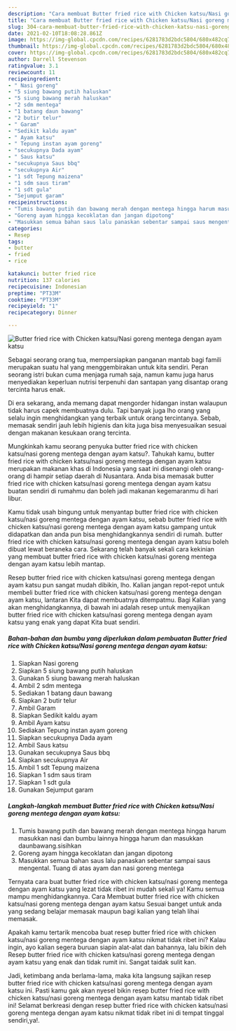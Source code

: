 ```yaml
---
description: "Cara membuat Butter fried rice with Chicken katsu/Nasi goreng mentega dengan ayam katsu Sederhana Untuk Jualan"
title: "Cara membuat Butter fried rice with Chicken katsu/Nasi goreng mentega dengan ayam katsu Sederhana Untuk Jualan"
slug: 304-cara-membuat-butter-fried-rice-with-chicken-katsu-nasi-goreng-mentega-dengan-ayam-katsu-sederhana-untuk-jualan
date: 2021-02-10T18:08:28.861Z
image: https://img-global.cpcdn.com/recipes/6281783d2bdc5804/680x482cq70/butter-fried-rice-with-chicken-katsunasi-goreng-mentega-dengan-ayam-katsu-foto-resep-utama.jpg
thumbnail: https://img-global.cpcdn.com/recipes/6281783d2bdc5804/680x482cq70/butter-fried-rice-with-chicken-katsunasi-goreng-mentega-dengan-ayam-katsu-foto-resep-utama.jpg
cover: https://img-global.cpcdn.com/recipes/6281783d2bdc5804/680x482cq70/butter-fried-rice-with-chicken-katsunasi-goreng-mentega-dengan-ayam-katsu-foto-resep-utama.jpg
author: Darrell Stevenson
ratingvalue: 3.1
reviewcount: 11
recipeingredient:
- " Nasi goreng"
- "5 siung bawang putih haluskan"
- "5 siung bawang merah haluskan"
- "2 sdm mentega"
- "1 batang daun bawang"
- "2 butir telur"
- " Garam"
- "Sedikit kaldu ayam"
- " Ayam katsu"
- " Tepung instan ayam goreng"
- "secukupnya Dada ayam"
- " Saus katsu"
- "secukupnya Saus bbq"
- "secukupnya Air"
- "1 sdt Tepung maizena"
- "1 sdm saus tiram"
- "1 sdt gula"
- "Sejumput garam"
recipeinstructions:
- "Tumis bawang putih dan bawang merah dengan mentega hingga harum masukkan nasi dan bumbu lainnya hingga harum dan masukkan daunbawang.sisihkan"
- "Goreng ayam hingga kecoklatan dan jangan dipotong"
- "Masukkan semua bahan saus lalu panaskan sebentar sampai saus mengental. Tuang di atas ayam dan nasi goreng mentega"
categories:
- Resep
tags:
- butter
- fried
- rice

katakunci: butter fried rice 
nutrition: 137 calories
recipecuisine: Indonesian
preptime: "PT33M"
cooktime: "PT33M"
recipeyield: "1"
recipecategory: Dinner

---
```



![Butter fried rice with Chicken katsu/Nasi goreng mentega dengan ayam katsu](https://img-global.cpcdn.com/recipes/6281783d2bdc5804/680x482cq70/butter-fried-rice-with-chicken-katsunasi-goreng-mentega-dengan-ayam-katsu-foto-resep-utama.jpg)

Sebagai seorang orang tua, mempersiapkan panganan mantab bagi famili merupakan suatu hal yang menggembirakan untuk kita sendiri. Peran seorang istri bukan cuma menjaga rumah saja, namun kamu juga harus menyediakan keperluan nutrisi terpenuhi dan santapan yang disantap orang tercinta harus enak.

Di era  sekarang, anda memang dapat mengorder hidangan instan walaupun tidak harus capek membuatnya dulu. Tapi banyak juga lho orang yang selalu ingin menghidangkan yang terbaik untuk orang tercintanya. Sebab, memasak sendiri jauh lebih higienis dan kita juga bisa menyesuaikan sesuai dengan makanan kesukaan orang tercinta. 



Mungkinkah kamu seorang penyuka butter fried rice with chicken katsu/nasi goreng mentega dengan ayam katsu?. Tahukah kamu, butter fried rice with chicken katsu/nasi goreng mentega dengan ayam katsu merupakan makanan khas di Indonesia yang saat ini disenangi oleh orang-orang di hampir setiap daerah di Nusantara. Anda bisa memasak butter fried rice with chicken katsu/nasi goreng mentega dengan ayam katsu buatan sendiri di rumahmu dan boleh jadi makanan kegemaranmu di hari libur.

Kamu tidak usah bingung untuk menyantap butter fried rice with chicken katsu/nasi goreng mentega dengan ayam katsu, sebab butter fried rice with chicken katsu/nasi goreng mentega dengan ayam katsu gampang untuk didapatkan dan anda pun bisa menghidangkannya sendiri di rumah. butter fried rice with chicken katsu/nasi goreng mentega dengan ayam katsu boleh dibuat lewat beraneka cara. Sekarang telah banyak sekali cara kekinian yang membuat butter fried rice with chicken katsu/nasi goreng mentega dengan ayam katsu lebih mantap.

Resep butter fried rice with chicken katsu/nasi goreng mentega dengan ayam katsu pun sangat mudah dibikin, lho. Kalian jangan repot-repot untuk membeli butter fried rice with chicken katsu/nasi goreng mentega dengan ayam katsu, lantaran Kita dapat membuatnya ditempatmu. Bagi Kalian yang akan menghidangkannya, di bawah ini adalah resep untuk menyajikan butter fried rice with chicken katsu/nasi goreng mentega dengan ayam katsu yang enak yang dapat Kita buat sendiri.

<!--inarticleads1-->

##### Bahan-bahan dan bumbu yang diperlukan dalam pembuatan Butter fried rice with Chicken katsu/Nasi goreng mentega dengan ayam katsu:

1. Siapkan  Nasi goreng
1. Siapkan 5 siung bawang putih haluskan
1. Gunakan 5 siung bawang merah haluskan
1. Ambil 2 sdm mentega
1. Sediakan 1 batang daun bawang
1. Siapkan 2 butir telur
1. Ambil  Garam
1. Siapkan Sedikit kaldu ayam
1. Ambil  Ayam katsu
1. Sediakan  Tepung instan ayam goreng
1. Siapkan secukupnya Dada ayam
1. Ambil  Saus katsu
1. Gunakan secukupnya Saus bbq
1. Siapkan secukupnya Air
1. Ambil 1 sdt Tepung maizena
1. Siapkan 1 sdm saus tiram
1. Siapkan 1 sdt gula
1. Gunakan Sejumput garam




<!--inarticleads2-->

##### Langkah-langkah membuat Butter fried rice with Chicken katsu/Nasi goreng mentega dengan ayam katsu:

1. Tumis bawang putih dan bawang merah dengan mentega hingga harum masukkan nasi dan bumbu lainnya hingga harum dan masukkan daunbawang.sisihkan
1. Goreng ayam hingga kecoklatan dan jangan dipotong
1. Masukkan semua bahan saus lalu panaskan sebentar sampai saus mengental. Tuang di atas ayam dan nasi goreng mentega




Ternyata cara buat butter fried rice with chicken katsu/nasi goreng mentega dengan ayam katsu yang lezat tidak ribet ini mudah sekali ya! Kamu semua mampu menghidangkannya. Cara Membuat butter fried rice with chicken katsu/nasi goreng mentega dengan ayam katsu Sesuai banget untuk anda yang sedang belajar memasak maupun bagi kalian yang telah lihai memasak.

Apakah kamu tertarik mencoba buat resep butter fried rice with chicken katsu/nasi goreng mentega dengan ayam katsu nikmat tidak ribet ini? Kalau ingin, ayo kalian segera buruan siapin alat-alat dan bahannya, lalu bikin deh Resep butter fried rice with chicken katsu/nasi goreng mentega dengan ayam katsu yang enak dan tidak rumit ini. Sangat taidak sulit kan. 

Jadi, ketimbang anda berlama-lama, maka kita langsung sajikan resep butter fried rice with chicken katsu/nasi goreng mentega dengan ayam katsu ini. Pasti kamu gak akan nyesel bikin resep butter fried rice with chicken katsu/nasi goreng mentega dengan ayam katsu mantab tidak ribet ini! Selamat berkreasi dengan resep butter fried rice with chicken katsu/nasi goreng mentega dengan ayam katsu nikmat tidak ribet ini di tempat tinggal sendiri,ya!.

